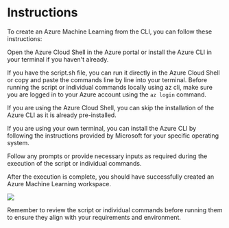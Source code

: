 # Instructions

To create an Azure Machine Learning from the CLI, you can follow these instructions:

Open the Azure Cloud Shell in the Azure portal or install the Azure CLI in your terminal if you haven't already.

If you have the script.sh file, you can run it directly in the Azure Cloud Shell or copy and paste the commands line by line into your terminal. Before running the script or individual commands locally using az cli, make sure you are logged in to your Azure account using the `az login` command.

If you are using the Azure Cloud Shell, you can skip the installation of the Azure CLI as it is already pre-installed.

If you are using your own terminal, you can install the Azure CLI by following the instructions provided by Microsoft for your specific operating system.

Follow any prompts or provide necessary inputs as required during the execution of the script or individual commands.

After the execution is complete, you should have successfully created an Azure Machine Learning workspace.

![](cli-demo.png)

Remember to review the script or individual commands before running them to ensure they align with your requirements and environment.